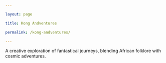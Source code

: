 ```yaml
---

layout: page

title: Kong Andventures

permalink: /kong-andventures/

---
```


A creative exploration of fantastical journeys, blending African folklore with cosmic adventures.

